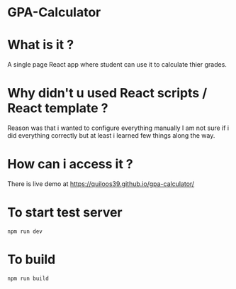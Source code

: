 # GPA-Calculator

# What is it ?
A single page React app where student can use it to calculate thier grades.

# Why didn't u used React scripts / React template ?
Reason was that i wanted to configure everything manually I am not sure if i did everything correctly but at least i learned few things along the way.

# How can i access it ?
There is live demo at https://quiloos39.github.io/gpa-calculator/

# To start test server
```
npm run dev
```

# To build
```
npm run build
```